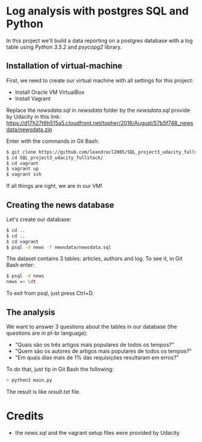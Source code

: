 # Log analysis with postgres SQL and Python

In this project we'll build a data reporting on a postgres database with a log table using *Python 3.5.2* and *psycopg2* library.

## Installation of virtual-machine

First, we need to create our virtual machine with all settings for this project:

* Install Oracle VM VirtualBox
* Install Vagrant

Replace the *newsdata.sql* in *newsdata* folder by the *newsdata.sql* provide by Udacity in this link: https://d17h27t6h515a5.cloudfront.net/topher/2016/August/57b5f748_newsdata/newsdata.zip

Enter with the commands in Git Bash:

```sh
$ git clone https://github.com/leandrocl2005/SQL_project3_udacity_fullstack.git
$ cd SQL_project3_udacity_fullstack/
$ cd vagrant
$ vagrant up
$ vagrant ssh
```

If all things are right, we are in our VM!

## Creating the news database

Let's create our database:

```sh
$ cd ..
$ cd ..
$ cd vagrant
$ psql -d news -f newsdata/newsdata.sql
```

The dataset contains 3 tables: articles, authors and log. To see it, in Git Bash enter:

```sh
$ psql -d news
news => \dt
```

To exit from psql, just press Ctrl+D. 

## The analysis

We want to answer 3 questions about the tables in our database (the questions are in pt-br language):

* "Quais são os três artigos mais populares de todos os tempos?"
* "Quem são os autores de artigos mais populares de todos os tempos?"
* "Em quais dias mais de 1% das requisições resultaram em erros?"

To do that, just tip in Git Bash the following:

```sh
> python3 main.py
```

The result is like *result.txt* file.

# Credits

  - the *news.sql* and the vagrant setup files were provided by Udacity


